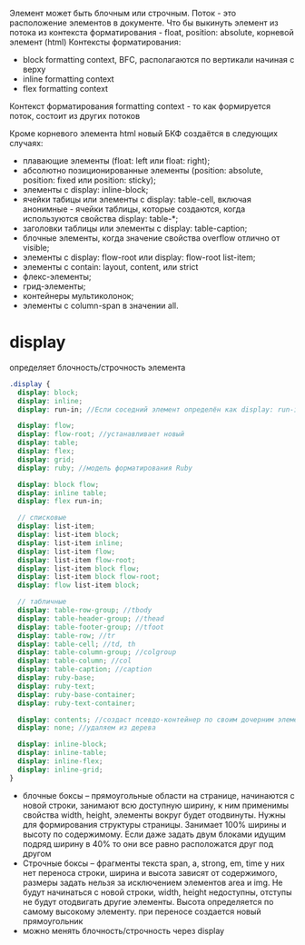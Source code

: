 <!-- Блочная модель --------------------------------------------------------------------------------------------------------------->

Элемент может быть блочным или строчным. Поток - это расположение элементов в документе. Что бы выкинуть элемент из потока из контекста форматирования - float, position: absolute, корневой элемент (html)
Контексты форматирования:

- block formatting context, BFC, располагаются по вертикали начиная с верху
- inline formatting context
- flex formatting context

Контекст форматирования formatting context - то как формируется поток, состоит из других потоков

Кроме корневого элемента html новый БКФ создаётся в следующих случаях:

- плавающие элементы (float: left или float: right);
- абсолютно позиционированные элементы (position: absolute, position: fixed или position: sticky);
- элементы с display: inline-block;
- ячейки табицы или элементы с display: table-cell, включая анонимные - ячейки таблицы, которые создаются, когда используются свойства display: table-\*;
- заголовки таблицы или элементы с display: table-caption;
- блочные элементы, когда значение свойства overflow отлично от visible;
- элементы с display: flow-root или display: flow-root list-item;
- элементы с contain: layout, content, или strict
- флекс-элементы;
- грид-элементы;
- контейнеры мультиколонок;
- элементы с column-span в значении all.

# display

определяет блочность/строчность элемента

```scss
.display {
  display: block;
  display: inline;
  display: run-in; //Если соседний элемент определён как display: run-in, тогда бокс является блоковым боксом, run-in бокс становится первым строковым (inline) боксом блокового бокса, который следует за ним.

  display: flow;
  display: flow-root; //устанавливает новый
  display: table;
  display: flex;
  display: grid;
  display: ruby; //модель форматирования Ruby

  display: block flow;
  display: inline table;
  display: flex run-in;

  // списковые
  display: list-item;
  display: list-item block;
  display: list-item inline;
  display: list-item flow;
  display: list-item flow-root;
  display: list-item block flow;
  display: list-item block flow-root;
  display: flow list-item block;

  // табличные
  display: table-row-group; //tbody
  display: table-header-group; //thead
  display: table-footer-group; //tfoot
  display: table-row; //tr
  display: table-cell; //td, th
  display: table-column-group; //colgroup
  display: table-column; //col
  display: table-caption; //caption
  display: ruby-base;
  display: ruby-text;
  display: ruby-base-container;
  display: ruby-text-container;

  display: contents; //создаст псевдо-контейнер по своим дочерним элементам (не будет доступен, но будет в dom)
  display: none; //удаляем из дерева

  display: inline-block;
  display: inline-table;
  display: inline-flex;
  display: inline-grid;
}
```

- блочные боксы – прямоугольные области на странице, начинаются с новой строки, занимают всю доступную ширину, к ним применимы свойства width, height, элементы вокруг будет отодвинуты. Нужны для формирования структуры страницы. Занимает 100% ширины и высоту по содержимому. Если даже задать двум блоками идущим подряд ширину в 40% то они все равно расположатся друг под другом
- Строчные боксы – фрагменты текста span, a, strong, em, time у них нет переноса строки, ширина и высота зависят от содержимого, размеры задать нельзя за исключением элементов area и img. Не будут начинаться с новой строки, width, height недоступны, отступы не будут отодвигать другие элементы. Высота определяется по самому высокому элементу. при переносе создается новый прямоугольник
- можно менять блочность/строчность через display
